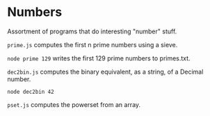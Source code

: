 Numbers
=======

Assortment of programs that do interesting "number" stuff.

```prime.js``` computes the first n prime numbers using a sieve.

```node prime 129``` writes the first 129 prime numbers to primes.txt.

```dec2bin.js``` computes the binary equivalent, as a string,  of a Decimal number.

```node dec2bin 42```

```pset.js``` computes the powerset from an array.